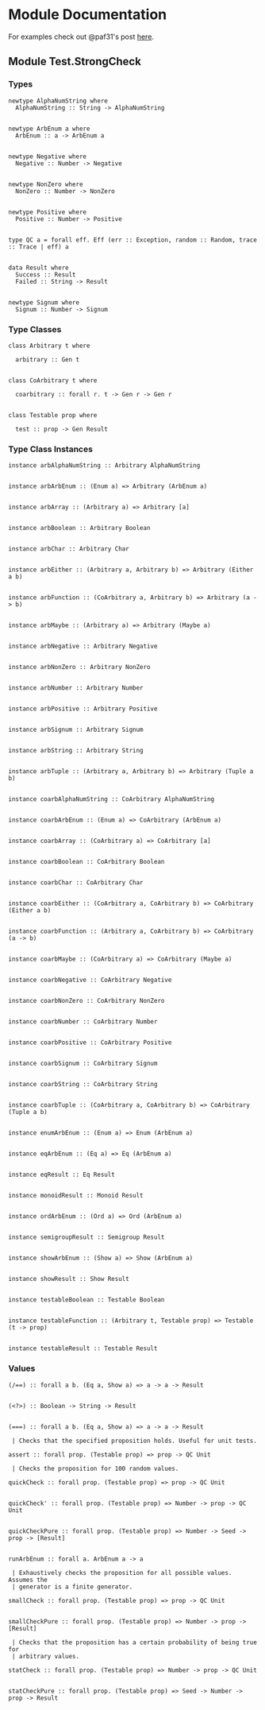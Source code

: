 # Module Documentation

For examples check out @paf31's post [here](https://gist.github.com/paf31/8e9177b20ee920480fbc#day-17---purescript-strongcheck).

## Module Test.StrongCheck

### Types


    newtype AlphaNumString where
      AlphaNumString :: String -> AlphaNumString


    newtype ArbEnum a where
      ArbEnum :: a -> ArbEnum a


    newtype Negative where
      Negative :: Number -> Negative


    newtype NonZero where
      NonZero :: Number -> NonZero


    newtype Positive where
      Positive :: Number -> Positive


    type QC a = forall eff. Eff (err :: Exception, random :: Random, trace :: Trace | eff) a


    data Result where
      Success :: Result
      Failed :: String -> Result


    newtype Signum where
      Signum :: Number -> Signum


### Type Classes


    class Arbitrary t where

      arbitrary :: Gen t


    class CoArbitrary t where

      coarbitrary :: forall r. t -> Gen r -> Gen r


    class Testable prop where

      test :: prop -> Gen Result


### Type Class Instances


    instance arbAlphaNumString :: Arbitrary AlphaNumString


    instance arbArbEnum :: (Enum a) => Arbitrary (ArbEnum a)


    instance arbArray :: (Arbitrary a) => Arbitrary [a]


    instance arbBoolean :: Arbitrary Boolean


    instance arbChar :: Arbitrary Char


    instance arbEither :: (Arbitrary a, Arbitrary b) => Arbitrary (Either a b)


    instance arbFunction :: (CoArbitrary a, Arbitrary b) => Arbitrary (a -> b)


    instance arbMaybe :: (Arbitrary a) => Arbitrary (Maybe a)


    instance arbNegative :: Arbitrary Negative


    instance arbNonZero :: Arbitrary NonZero


    instance arbNumber :: Arbitrary Number


    instance arbPositive :: Arbitrary Positive


    instance arbSignum :: Arbitrary Signum


    instance arbString :: Arbitrary String


    instance arbTuple :: (Arbitrary a, Arbitrary b) => Arbitrary (Tuple a b)


    instance coarbAlphaNumString :: CoArbitrary AlphaNumString


    instance coarbArbEnum :: (Enum a) => CoArbitrary (ArbEnum a)


    instance coarbArray :: (CoArbitrary a) => CoArbitrary [a]


    instance coarbBoolean :: CoArbitrary Boolean


    instance coarbChar :: CoArbitrary Char


    instance coarbEither :: (CoArbitrary a, CoArbitrary b) => CoArbitrary (Either a b)


    instance coarbFunction :: (Arbitrary a, CoArbitrary b) => CoArbitrary (a -> b)


    instance coarbMaybe :: (CoArbitrary a) => CoArbitrary (Maybe a)


    instance coarbNegative :: CoArbitrary Negative


    instance coarbNonZero :: CoArbitrary NonZero


    instance coarbNumber :: CoArbitrary Number


    instance coarbPositive :: CoArbitrary Positive


    instance coarbSignum :: CoArbitrary Signum


    instance coarbString :: CoArbitrary String


    instance coarbTuple :: (CoArbitrary a, CoArbitrary b) => CoArbitrary (Tuple a b)


    instance enumArbEnum :: (Enum a) => Enum (ArbEnum a)


    instance eqArbEnum :: (Eq a) => Eq (ArbEnum a)


    instance eqResult :: Eq Result


    instance monoidResult :: Monoid Result


    instance ordArbEnum :: (Ord a) => Ord (ArbEnum a)


    instance semigroupResult :: Semigroup Result


    instance showArbEnum :: (Show a) => Show (ArbEnum a)


    instance showResult :: Show Result


    instance testableBoolean :: Testable Boolean


    instance testableFunction :: (Arbitrary t, Testable prop) => Testable (t -> prop)


    instance testableResult :: Testable Result


### Values


    (/==) :: forall a b. (Eq a, Show a) => a -> a -> Result


    (<?>) :: Boolean -> String -> Result


    (===) :: forall a b. (Eq a, Show a) => a -> a -> Result

     | Checks that the specified proposition holds. Useful for unit tests.

    assert :: forall prop. (Testable prop) => prop -> QC Unit

     | Checks the proposition for 100 random values.

    quickCheck :: forall prop. (Testable prop) => prop -> QC Unit


    quickCheck' :: forall prop. (Testable prop) => Number -> prop -> QC Unit


    quickCheckPure :: forall prop. (Testable prop) => Number -> Seed -> prop -> [Result]


    runArbEnum :: forall a. ArbEnum a -> a

     | Exhaustively checks the proposition for all possible values. Assumes the
     | generator is a finite generator.

    smallCheck :: forall prop. (Testable prop) => prop -> QC Unit


    smallCheckPure :: forall prop. (Testable prop) => Number -> prop -> [Result]

     | Checks that the proposition has a certain probability of being true for 
     | arbitrary values.

    statCheck :: forall prop. (Testable prop) => Number -> prop -> QC Unit


    statCheckPure :: forall prop. (Testable prop) => Seed -> Number -> prop -> Result



